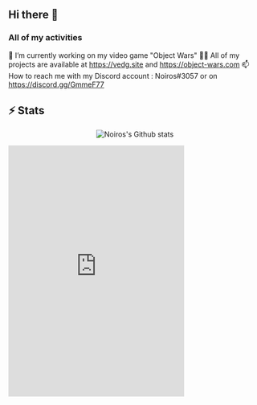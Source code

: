 ## Hi there 👋

### All of my activities

🔭 I’m currently working on my video game "Object Wars"
👨‍💻 All of my projects are available at https://vedg.site and https://object-wars.com
📫 How to reach me with my Discord account : Noiros#3057 or on https://discord.gg/GmmeF77

## ⚡ Stats
<p align="center">

  <img src="https://github-readme-stats.vercel.app/api?username=Noiros&theme=radical&show_icons=true&count_private=true" alt="Noiros's Github stats">
</p>


<iframe src="https://discord.com/widget?id=543405774983135247&theme=dark" width="350" height="500" allowtransparency="true" frameborder="0" sandbox="allow-popups allow-popups-to-escape-sandbox allow-same-origin allow-scripts"></iframe>
